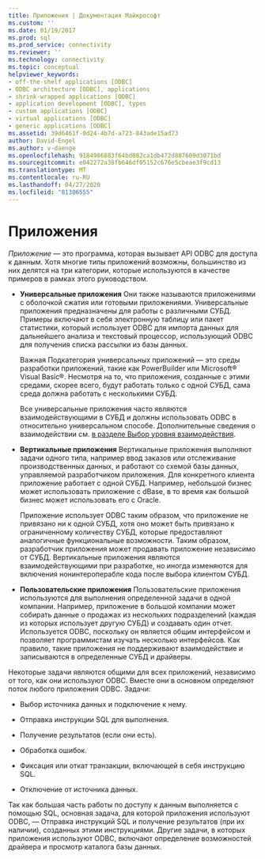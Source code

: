 ```yaml
---
title: Приложения | Документация Майкрософт
ms.custom: ''
ms.date: 01/19/2017
ms.prod: sql
ms.prod_service: connectivity
ms.reviewer: ''
ms.technology: connectivity
ms.topic: conceptual
helpviewer_keywords:
- off-the-shelf applications [ODBC]
- ODBC architecture [ODBC], applications
- shrink-wrapped applications [ODBC]
- application development [ODBC], types
- custom applications [ODBC]
- virtual applications [ODBC]
- generic applications [ODBC]
ms.assetid: 39d6461f-0d24-4b7d-a723-843ade15ad73
author: David-Engel
ms.author: v-daenge
ms.openlocfilehash: 9184986883f64bd082ca1db472d887609d3071bd
ms.sourcegitcommit: e042272a38fb646df05152c676e5cbeae3f9cd13
ms.translationtype: MT
ms.contentlocale: ru-RU
ms.lasthandoff: 04/27/2020
ms.locfileid: "81306555"
---
```

# <a name="applications"></a>Приложения
*Приложение* — это программа, которая вызывает API ODBC для доступа к данным. Хотя многие типы приложений возможны, большинство из них делятся на три категории, которые используются в качестве примеров в рамках этого руководством.  
  
-   **Универсальные приложения** Они также называются приложениями с оболочкой сжатия или готовыми приложениями. Универсальные приложения предназначены для работы с различными СУБД. Примеры включают в себя электронную таблицу или пакет статистики, который использует ODBC для импорта данных для дальнейшего анализа и текстовый процессор, использующий ODBC для получения списка рассылки из базы данных.  
  
     Важная Подкатегория универсальных приложений — это среды разработки приложений, такие как PowerBuilder или Microsoft® Visual Basic®. Несмотря на то, что приложения, созданные с этими средами, скорее всего, будут работать только с одной СУБД, сама среда должна работать с несколькими СУБД.  
  
     Все универсальные приложения часто являются взаимодействующими в СУБД и должны использовать ODBC в относительно универсальном способе. Дополнительные сведения о взаимодействии см. [в разделе Выбор уровня взаимодействия](../../odbc/reference/develop-app/choosing-a-level-of-interoperability.md).  
  
-   **Вертикальные приложения** Вертикальные приложения выполняют задачи одного типа, например ввод заказов или отслеживание производственных данных, и работают со схемой базы данных, управляемой разработчиком приложения. Для конкретного клиента приложение работает с одной СУБД. Например, небольшой бизнес может использовать приложение с dBase, в то время как большой бизнес может использовать его с Oracle.  
  
     Приложение использует ODBC таким образом, что приложение не привязано ни к одной СУБД, хотя оно может быть привязано к ограниченному количеству СУБД, которые предоставляют аналогичные функциональные возможности. Таким образом, разработчик приложения может продавать приложение независимо от СУБД. Вертикальные приложения являются взаимодействующими при разработке, но иногда изменяются для включения нонинтероперабле кода после выбора клиентом СУБД.  
  
-   **Пользовательские приложения** Пользовательские приложения используются для выполнения определенной задачи в одной компании. Например, приложение в большой компании может собирать данные о продажах из нескольких подразделений (каждая из которых использует другую СУБД) и создавать один отчет. Используется ODBC, поскольку он является общим интерфейсом и позволяет программистам изучать несколько интерфейсов. Как правило, такие приложения не поддерживают взаимодействие и записываются в определенные СУБД и драйверы.  
  
 Некоторые задачи являются общими для всех приложений, независимо от того, как они используют ODBC. Вместе они в основном определяют поток любого приложения ODBC. Задачи:  
  
-   Выбор источника данных и подключение к нему.  
  
-   Отправка инструкции SQL для выполнения.  
  
-   Получение результатов (если они есть).  
  
-   Обработка ошибок.  
  
-   Фиксация или откат транзакции, включающей в себя инструкцию SQL.  
  
-   Отключение от источника данных.  
  
 Так как большая часть работы по доступу к данным выполняется с помощью SQL, основная задача, для которой приложения используют ODBC, — Отправка инструкций SQL и получение результатов (при их наличии), созданных этими инструкциями. Другие задачи, в которых приложения используют ODBC, включают определение возможностей драйвера и просмотр каталога базы данных.
